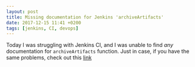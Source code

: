 ```yaml
---
layout: post
title: Missing documentation for Jenkins 'archiveArtifacts'
date: 2017-12-15 11:41 +0200
tags: [jenkins, CI, devops]
---
```


Today I was struggling with Jenkins CI, and I was unable to find _any_ documentation for `archiveArtifacts` function.
Just in case, if you have the same problems, check out this [link](https://issues.jenkins-ci.org/browse/JENKINS-37322?focusedCommentId=315065&page=com.atlassian.jira.plugin.system.issuetabpanels%3Acomment-tabpanel#comment-315065)
